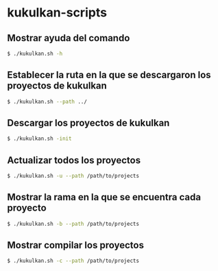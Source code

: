 # kukulkan-scripts


## Mostrar ayuda del comando

```sh
$ ./kukulkan.sh -h
```


## Establecer la ruta en la que se descargaron los proyectos de kukulkan

```sh
$ ./kukulkan.sh --path ../
```


## Descargar los proyectos de kukulkan


```sh
$ ./kukulkan.sh -init
```

## Actualizar todos los proyectos

```sh
$ ./kukulkan.sh -u --path /path/to/projects
```


## Mostrar la rama en la que se encuentra cada proyecto

```sh
$ ./kukulkan.sh -b --path /path/to/projects
```

## Mostrar compilar los proyectos

```sh
$ ./kukulkan.sh -c --path /path/to/projects
```
